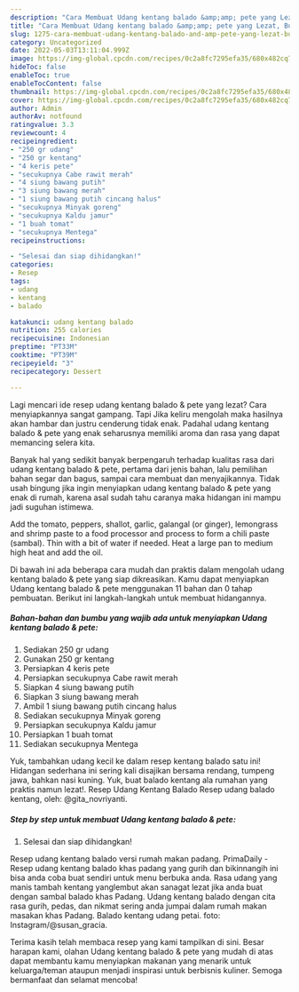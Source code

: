 ```yaml
---
description: "Cara Membuat Udang kentang balado &amp;amp; pete yang Lezat, Buat Buka Puasa Enak"
title: "Cara Membuat Udang kentang balado &amp;amp; pete yang Lezat, Buat Buka Puasa Enak"
slug: 1275-cara-membuat-udang-kentang-balado-and-amp-pete-yang-lezat-buat-buka-puasa-enak
category: Uncategorized
date: 2022-05-03T13:11:04.999Z
image: https://img-global.cpcdn.com/recipes/0c2a8fc7295efa35/680x482cq70/udang-kentang-balado-pete-foto-resep-utama.jpg
hideToc: false
enableToc: true
enableTocContent: false
thumbnail: https://img-global.cpcdn.com/recipes/0c2a8fc7295efa35/680x482cq70/udang-kentang-balado-pete-foto-resep-utama.jpg
cover: https://img-global.cpcdn.com/recipes/0c2a8fc7295efa35/680x482cq70/udang-kentang-balado-pete-foto-resep-utama.jpg
author: Admin
authorAv: notfound
ratingvalue: 3.3
reviewcount: 4
recipeingredient:
- "250 gr udang"
- "250 gr kentang"
- "4 keris pete"
- "secukupnya Cabe rawit merah"
- "4 siung bawang putih"
- "3 siung bawang merah"
- "1 siung bawang putih cincang halus"
- "secukupnya Minyak goreng"
- "secukupnya Kaldu jamur"
- "1 buah tomat"
- "secukupnya Mentega"
recipeinstructions:

- "Selesai dan siap dihidangkan!"
categories:
- Resep
tags:
- udang
- kentang
- balado

katakunci: udang kentang balado 
nutrition: 255 calories
recipecuisine: Indonesian
preptime: "PT33M"
cooktime: "PT39M"
recipeyield: "3"
recipecategory: Dessert

---
```



Lagi mencari ide resep udang kentang balado &amp; pete yang lezat? Cara menyiapkannya sangat gampang. Tapi Jika keliru mengolah maka hasilnya akan hambar dan justru cenderung tidak enak. Padahal udang kentang balado &amp; pete yang enak seharusnya memiliki aroma dan rasa yang dapat memancing selera kita.


Banyak hal yang sedikit banyak berpengaruh terhadap kualitas rasa dari udang kentang balado &amp; pete, pertama dari jenis bahan, lalu pemilihan bahan segar dan bagus, sampai cara membuat dan menyajikannya. Tidak usah bingung jika ingin menyiapkan udang kentang balado &amp; pete yang enak di rumah, karena asal sudah tahu caranya maka hidangan ini mampu jadi suguhan istimewa.

Add the tomato, peppers, shallot, garlic, galangal (or ginger), lemongrass and shrimp paste to a food processor and process to form a chili paste (sambal). Thin with a bit of water if needed. Heat a large pan to medium high heat and add the oil.


Di bawah ini ada beberapa cara mudah dan praktis dalam mengolah udang kentang balado &amp; pete yang siap dikreasikan. Kamu dapat menyiapkan Udang kentang balado &amp; pete menggunakan 11 bahan dan 0 tahap pembuatan. Berikut ini langkah-langkah untuk membuat hidangannya.

<!--inarticleads1-->

##### Bahan-bahan dan bumbu yang wajib ada untuk menyiapkan Udang kentang balado &amp; pete:

1. Sediakan 250 gr udang
1. Gunakan 250 gr kentang
1. Persiapkan 4 keris pete
1. Persiapkan secukupnya Cabe rawit merah
1. Siapkan 4 siung bawang putih
1. Siapkan 3 siung bawang merah
1. Ambil 1 siung bawang putih cincang halus
1. Sediakan secukupnya Minyak goreng
1. Persiapkan secukupnya Kaldu jamur
1. Persiapkan 1 buah tomat
1. Sediakan secukupnya Mentega


Yuk, tambahkan udang kecil ke dalam resep kentang balado satu ini! Hidangan sederhana ini sering kali disajikan bersama rendang, tumpeng jawa, bahkan nasi kuning. Yuk, buat balado kentang ala rumahan yang praktis namun lezat!. Resep Udang Kentang Balado Resep udang balado kentang, oleh: @gita_novriyanti. 

<!--inarticleads2-->

##### Step by step untuk membuat Udang kentang balado &amp; pete:


1. Selesai dan siap dihidangkan!

Resep udang kentang balado versi rumah makan padang. PrimaDaily - Resep udang kentang balado khas padang yang gurih dan bikinnangih ini bisa anda coba buat sendiri untuk menu berbuka anda. Rasa udang yang manis tambah kentang yanglembut akan sanagat lezat jika anda buat dengan sambal balado khas Padang. Udang kentang balado dengan cita rasa gurih, pedas, dan nikmat sering anda jumpai dalam rumah makan masakan khas Padang. Balado kentang udang petai. foto: Instagram/@susan_gracia. 

Terima kasih telah membaca resep yang kami tampilkan di sini. Besar harapan kami, olahan Udang kentang balado &amp; pete yang mudah di atas dapat membantu kamu menyiapkan makanan yang menarik untuk keluarga/teman ataupun menjadi inspirasi untuk berbisnis kuliner. Semoga bermanfaat dan selamat mencoba!
